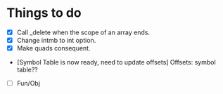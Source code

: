 Things to do
============

- [x] Call _delete when the scope of an array ends.
- [x] Change intmb to int option.
- [x] Make quads consequent.
- [Symbol Table is now ready, need to update offsets] Offsets: symbol table??
- [ ] Fun/Obj
